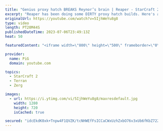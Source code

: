 ```yaml
---
title: "Genius proxy hatch BREAKS Reynor’s brain | Reaper - StarCraft 2"
excerpt: "Reaper has been doing some DIRTY proxy hatch builds. Here's a couple games, one against Reynor!  Reaper's twitch: https://www.twitch.tv/gosu_reaper -- 🐷 Second Channel for Learning Resources: https://www.youtube.com/c/PiGRandom 🐷 Third Channel for daily Pro Casts: https://www.youtube.com/c/PiGCasts"
originalUrl: https://youtube.com/watch?v=5IjhWeYu8g8
type: video
length: PT20M44S
publishedDateTime: 2023-07-06T23:49:13Z
heat: 50

featuredContent: "<iframe width=\"800\" height=\"500\" frameborder=\"0\" src=\"https://www.youtube.com/embed/5IjhWeYu8g8\" allow=\"accelerometer; autoplay; encrypted-media; gyroscope; picture-in-picture\" allowfullscreen></iframe>"

provider:
  name: PiG
  domain: youtube.com

topics:
  - StarCraft 2
  - Terran
  - Zerg

images:
  - url: https://i.ytimg.com/vi/5IjhWeYu8g8/maxresdefault.jpg
    width: 1280
    height: 720
    isCached: true

secured: "idcEkdK0xk+Tnpw4F1QVZK/tcNHWEfFsICCaCWxUzhZxbO76v3xUb6fKbZ722RlKFamOqkfKoC80vMGO4vyPMrD1pAlk6dZVBARrjP6s8yLSf3ZjSd98Fi2lQGQH/Hh0syMzVcO9BfFmmg2or6MuVGJJW9rBsJLArZrGjsIBJF/oNcJY7TMlrSzWqaOYiBPjp/r3EeaPfwRExn56Nbkfy6/r6hxJpnREbluvTOFsQNOeKhU/5YxUoMeuue8Ab40M25C7BxXbwJZpiAelY0bEJ5olBjRccMDqwpgbP92B1bguIoWVObX+bfn5nOokPjbB0ByBBE1IPNE74keGf3xY8dr0/7kcyy1Y2XB8yUebFV+ZaMZK2wcIvmzHd5b2biPLtH9T/43cZGQoEOyJ+rwPwe0c+FEELbwm8bhlvy0xamg=;dRzysaq5De31MEk6ptGEXg=="
---
```


